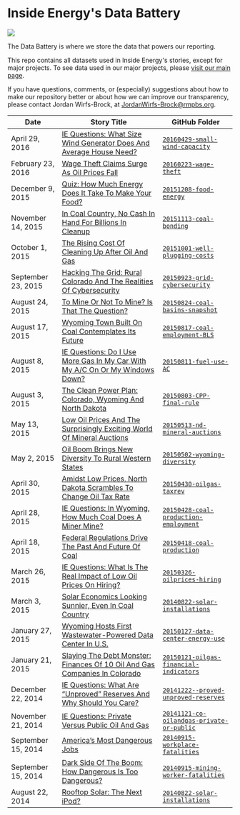 # Inside Energy's Data Battery

![](http://insideenergy.org/files/2015/07/data_battery_logo.jpg)

The Data Battery is where we store the data that powers our reporting.

This repo contains all datasets used in Inside Energy's stories, except for major projects. To see data used in our major projects, please [visit our main page](https://github.com/InsideEnergy).

If you have questions, comments, or (especially) suggestions about how to make our repository better or about how we can improve our transparency, please contact Jordan Wirfs-Brock, at JordanWirfs-Brock@rmpbs.org.

Date | Story Title | GitHub Folder
---------|-----|-----
April 29, 2016 | [IE Questions: What Size Wind Generator Does And Average House Need?](ie-questions-what-size-wind-generator-does-an-average-house-need) | [`20160429-small-wind-capacity`](/20160429-small-wind-capacity)
February 23, 2016 | [Wage Theft Claims Surge As Oil Prices Fall](http://insideenergy.org/2016/02/22/wage-theft-claims-surge-as-oil-prices-fall/) | [`20160223-wage-theft`](/20160223-wage-theft)
December 9, 2015 | [Quiz: How Much Energy Does It Take To Make Your Food?](http://insideenergy.org/2015/12/08/quiz-how-much-energy-does-it-take-to-make-your-food/) | [`20151208-food-energy`](/20151208-food-energy)
November 14, 2015 | [In Coal Country, No Cash In Hand For Billions In Cleanup](http://insideenergy.org/2015/11/14/in-coal-county-no-cash-in-hand-for-billions-in-cleanup/) | [`20151113-coal-bonding`](/20151113-coal-bonding)
October 1, 2015 | [The Rising Cost Of Cleaning Up After Oil And Gas](http://insideenergy.org/2015/10/01/the-rising-cost-of-cleaning-up-after-oil-and-gas/) | [`20151001-well-plugging-costs`](/20151001-well-plugging-costs)
September 23, 2015 | [Hacking The Grid: Rural Colorado And The Realities Of Cybersecurity](http://insideenergy.org/2015/09/23/hacking-the-grid-rural-colorado-and-the-realities-of-cybersecurity/) | [`20150923-grid-cybersecurity`](/20150923-grid-cybersecurity)
August 24, 2015 | [To Mine Or Not To Mine? Is That The Question?](http://insideenergy.org/2015/08/24/to-mine-or-not-to-mine-is-that-the-question/) | [`20150824-coal-basins-snapshot`](20150824-coal-basins-snapshot)
August 17, 2015 | [Wyoming Town Built On Coal Contemplates Its Future](http://insideenergy.org/2015/08/17/wyoming-town-built-on-coal-contemplates-its-future/) | [`20150817-coal-employment-BLS`](/20150817-coal-employment-BLS)
August 8, 2015 | [IE Questions: Do I Use More Gas In My Car With My A/C On Or My Windows Down?](http://insideenergy.org/2015/08/11/ie-questions-do-i-use-more-gas-in-my-car-with-my-ac-on-or-my-windows-down) | [`20150811-fuel-use-AC`](/20150811-fuel-use-AC)
August 3, 2015 | [The Clean Power Plan: Colorado, Wyoming And North Dakota](http://insideenergy.org/2015/08/03/obamas-clean-power-plan-visualized/) | [`20150803-CPP-final-rule`](/20150803-CPP-final-rule)
May 13, 2015 | [Low Oil Prices And The Surprisingly Exciting World Of Mineral Auctions](http://insideenergy.org/2015/05/13/low-oil-prices-and-the-surprisingly-exciting-world-of-mineral-auctions/) | [`20150513-nd-mineral-auctions`](/20150513-nd-mineral-auctions)
May 2, 2015 | [Oil Boom Brings New Diversity To Rural Western States](http://insideenergy.org/2015/05/02/oil-boom-brings-new-diversity-to-rural-western-states/) | [`20150502-wyoming-diversity`](/20150502-wyoming-diversity)
April 30, 2015 | [Amidst Low Prices, North Dakota Scrambles To Change Oil Tax Rate](http://insideenergy.org/2015/04/30/amidst-low-prices-north-dakota-scrambles-to-change-oil-tax-rate/) | [`20150430-oilgas-taxrev`](/20150430-oilgas-taxrev)
April 28, 2015 | [IE Questions: In Wyoming, How Much Coal Does A Miner Mine?](http://insideenergy.org/2015/04/28/ie-questions-in-wyoming-how-much-coal-does-a-miner-mine/) | [`20150428-coal-production-employment`](/20150428-coal-production-employment)
April 18, 2015 | [Federal Regulations Drive The Past And Future Of Coal](http://insideenergy.org/2015/04/18/federal-regulations-drive-the-past-and-future-of-coal/) | [`20150418-coal-production`](/20150418-coal-production)
March 26, 2015 | [IE Questions: What Is The Real Impact of Low Oil Prices On Hiring?](http://insideenergy.org/2015/03/26/ie-questions-what-is-the-real-impact-of-low-oil-prices-on-hiring/) | [`20150326-oilprices-hiring`](/20150326-oilprices-hiring)
March 3, 2015 | [Solar Economics Looking Sunnier, Even In Coal Country](http://insideenergy.org/2015/03/03/solar-economics-looking-sunnier-even-in-coal-country/) | [`20140822-solar-installations`](/20140822-solar-installations)
January 27, 2015 | [Wyoming Hosts First Wastewater-Powered Data Center In U.S.](http://insideenergy.org/2015/01/27/wyoming-hosts-first-waste-powered-data-center-in-u-s/) | [`20150127-data-center-energy-use`](/20150127-data-center-energy-use)
January 21, 2015 | [Slaying The Debt Monster: Finances Of 10 Oil And Gas Companies In Colorado](http://insideenergy.org/2015/01/21/slaying-the-debt-monster-finances-of-10-oil-and-gas-companies-in-colorado/) | [`20150121-oilgas-financial-indicators`](/20150121-oilgas-financial-indicators)
December 22, 2014 | [IE Questions: What Are “Unproved” Reserves And Why Should You Care?](http://insideenergy.org/2014/12/22/ie-questions-what-are-unproved-reserves-and-why-should-you-care/) | [`20141222--proved-unproved-reserves`](/20141222--proved-unproved-reserves)
November 21, 2014 | [IE Questions: Private Versus Public Oil And Gas](http://insideenergy.org/2014/11/21/ie-questions-how-big-is-the-black-box-of-private-oil-and-gas-companies/) | [`20141121-co-oilandgas-private-or-public`](/20141121-co-oilandgas-private-or-public)
September 15, 2014 | [America’s Most Dangerous Jobs](http://insideenergy.org/2014/09/15/deadliest-catch/) | [`20140915-workplace-fatalities`](/20140915-workplace-fatalities)
September 15, 2014 | [Dark Side Of The Boom: How Dangerous Is Too Dangerous?](http://insideenergy.org/2014/09/15/dark-side-of-the-boom-how-dangerous-is-too-dangerous/) | [`20140915-mining-worker-fatalities`](/20140915-mining-worker-fatalities)
August 22, 2014 | [Rooftop Solar: The Next iPod?](http://insideenergy.org/2014/08/22/rooftop-solar-the-next-ipod/) | [`20140822-solar-installations`](/20140822-solar-installations)